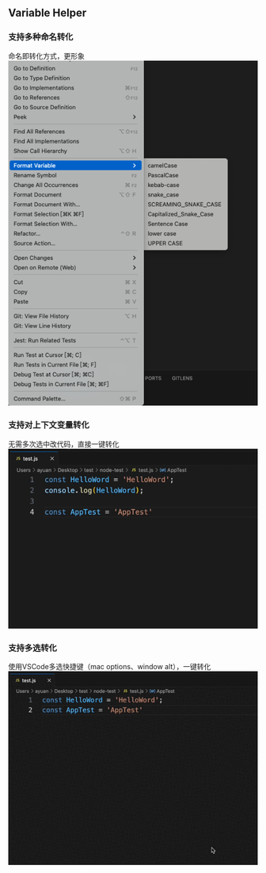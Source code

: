 ## Variable Helper

### 支持多种命名转化
命名即转化方式，更形象
![](images/demo.png)

### 支持对上下文变量转化
无需多次选中改代码，直接一键转化
![](images/demo2.gif)

### 支持多选转化
使用VSCode多选快捷键（mac options、window alt），一键转化
![](images/demo3.gif)